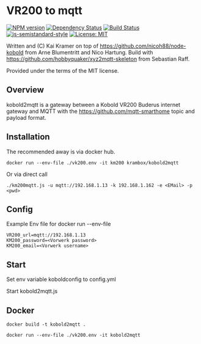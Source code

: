 # VR200 to mqtt

[![NPM version](https://badge.fury.io/js/kobold2mqtt.svg)](http://badge.fury.io/js/kobold2mqtt)
[![Dependency Status](https://img.shields.io/gemnasium/krambox/kobold2mqtt.svg?maxAge=2592000)](https://gemnasium.com/github.com/krambox/kobold2mqtt)
[![Build Status](https://travis-ci.org/krambox/kobold2mqtt.svg?branch=master)](https://travis-ci.org/krambox/kobold2mqtt)
[![js-semistandard-style](https://img.shields.io/badge/code%20style-semistandard-brightgreen.svg?style=flat-square)](https://github.com/Flet/semistandard)
[![License: MIT](https://img.shields.io/badge/License-MIT-yellow.svg)](https://opensource.org/licenses/MIT)

Written and (C) Kai Kramer on top of https://github.com/nicoh88/node-kobold from Arne Blumentritt and Nico Hartung. Build with https://github.com/hobbyquaker/xyz2mqtt-skeleton from Sebastian Raff.

Provided under the terms of the MIT license.

## Overview 

kobold2mqtt is a gateway between a Kobold VR200 Buderus internet gateway and MQTT with the  https://github.com/mqtt-smarthome topic and payload format.

## Installation

The recommended away is via docker hub.

    docker run --env-file ./vk200.env -it km200 krambox/kobold2mqtt

Or via direct call

    ./km200mqtt.js -u mqtt://192.168.1.13 -k 192.168.1.162 -e <EMail> -p <pwd>

## Config

Example Env file for docker run --env-file

```
VR200_url=mqtt://192.168.1.13
KM200_password=<Vorwerk password>
KM200_email=<Vorwerk username>
```


## Start

Set env variable koboldconfig to config.yml

Start kobold2mqtt.js

## Docker

    docker build -t kobold2mqtt .

    docker run --env-file ./vk200.env -it kobold2mqtt 